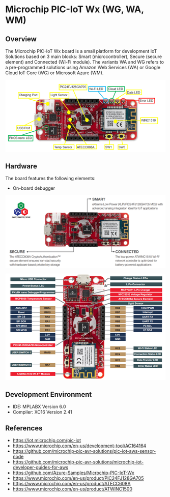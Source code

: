 # Microchip PIC-IoT Wx (WG, WA, WM)

## Overview

The Microchip PIC-IoT Wx board is a small platform for development IoT Solutions based on 3 main blocks: Smart (microcontroller), Secure (secure element) and Connected (Wi-Fi module).
The variants WA and WG refers to a pre-programmed solutions using Amazon Web Services (WA) or Google Cloud IoT Core (WG) or Microsoft Azure (WM).

![Board](Images/board.png)

## Hardware

The board features the following elements:

+ On-board debugger 


![Board Main Components](Images/BoardMainComponents.png)

![Board Pinout](Images/BoardPinout.png)


## Development Environment
+ IDE: MPLABX Version 6.0
+ Compiler: XC16 Version 2.41


## References
+ https://iot.microchip.com/pic-iot
+ https://www.microchip.com/en-us/development-tool/AC164164
+ https://github.com/microchip-pic-avr-solutions/pic-iot-aws-sensor-node
+ https://github.com/microchip-pic-avr-solutions/microchip-iot-developer-guides-for-aws
+ https://github.com/Azure-Samples/Microchip-PIC-IoT-Wx
+ https://www.microchip.com/en-us/product/PIC24FJ128GA705
+ https://www.microchip.com/en-us/product/ATECC608A
+ https://www.microchip.com/en-us/product/ATWINC1500
